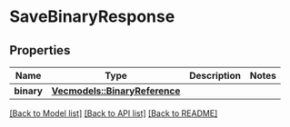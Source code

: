 # SaveBinaryResponse

## Properties

Name | Type | Description | Notes
------------ | ------------- | ------------- | -------------
**binary** | [**Vec<models::BinaryReference>**](BinaryReference.md) |  | 

[[Back to Model list]](../README.md#documentation-for-models) [[Back to API list]](../README.md#documentation-for-api-endpoints) [[Back to README]](../README.md)


